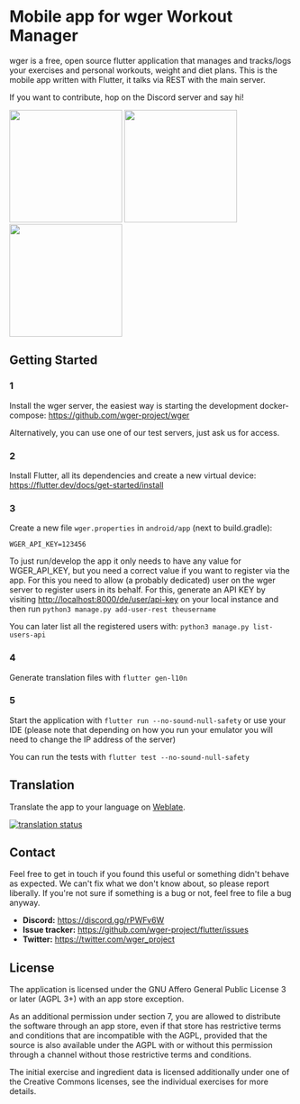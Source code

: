 # Mobile app for wger Workout Manager

wger is a free, open source flutter application that manages and tracks/logs
your exercises and personal workouts, weight and diet plans. This is the mobile
app written with Flutter, it talks via REST with the main server.

If you want to contribute, hop on the Discord server and say hi!


<p float="left">
<img src="https://github.com/wger-project/flutter/blob/master/android/fastlane/metadata/android/en-US/images/phoneScreenshots/01%20-%20workout%20plan.png?raw=true" width="200" />

<img src="https://github.com/wger-project/flutter/blob/master/android/fastlane/metadata/android/en-US/images/phoneScreenshots/02%20-%20workout%20log.png?raw=true" width="200" />

<img src="https://github.com/wger-project/flutter/blob/master/android/fastlane/metadata/android/en-US/images/phoneScreenshots/04%20-%20nutritional%20plan.png?raw=true" width="200" />
</p>


## Getting Started

### 1
Install the wger server, the easiest way is starting the development docker-compose:
<https://github.com/wger-project/wger>

Alternatively, you can use one of our test servers, just ask us for access.

### 2
Install Flutter, all its dependencies and create a new virtual device: 
<https://flutter.dev/docs/get-started/install>

### 3
Create a new file ``wger.properties`` in ``android/app`` (next to build.gradle):

```properties
WGER_API_KEY=123456
```

To just run/develop the app it only needs to have any value for WGER_API_KEY, but
you need a correct value if you want to register via the app. For this you need
to allow (a probably dedicated) user on the wger server to register users in its
behalf. For this, generate an API KEY by visiting <http://localhost:8000/de/user/api-key>
on your local instance and then run ``python3 manage.py add-user-rest theusername``

You can later list all the registered users with: ``python3 manage.py list-users-api``  


### 4
Generate translation files with ``flutter gen-l10n``


### 5
Start the application with ``flutter run --no-sound-null-safety`` or use your IDE
(please note that depending on how you run your emulator you will need to change the
IP address of the server)

You can run the tests with ``flutter test --no-sound-null-safety``

## Translation
Translate the app to your language on  [Weblate](https://hosted.weblate.org/engage/wger/).

[![translation status](https://hosted.weblate.org/widgets/wger/-/mobile/multi-blue.svg)](https://hosted.weblate.org/engage/wger/)

## Contact

Feel free to get in touch if you found this useful or something  didn't behave
as expected. We can't fix what we don't know about, so please report liberally.
If you're not sure if something is a bug or not, feel free to file a bug anyway.

* **Discord:** <https://discord.gg/rPWFv6W>
* **Issue tracker:** <https://github.com/wger-project/flutter/issues>
* **Twitter:** <https://twitter.com/wger_project>

## License

The application is licensed under the GNU Affero General Public License 3 or later
(AGPL 3+) with an app store exception.

As an additional permission under section 7, you are allowed to distribute the
software through an app store, even if that store has restrictive terms and
conditions that are incompatible with the AGPL, provided that the source is also
available under the AGPL with or without this permission through a channel without
those restrictive terms and conditions.


The initial exercise and ingredient data is licensed additionally under one of
the Creative Commons licenses, see the individual exercises for more details.
